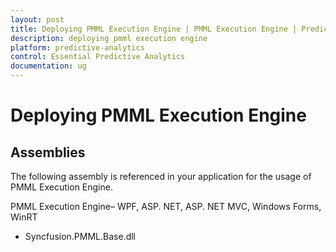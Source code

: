 ```yaml
---
layout: post
title: Deploying PMML Execution Engine | PMML Execution Engine | Predictive Analytics | Syncfusion
description: deploying pmml execution engine
platform: predictive-analytics
control: Essential Predictive Analytics
documentation: ug
---
```


# Deploying PMML Execution Engine

## Assemblies

The following assembly is referenced in your application for the usage of PMML Execution Engine.

PMML Execution Engine– WPF, ASP. NET, ASP. NET MVC, Windows Forms, WinRT

* Syncfusion.PMML.Base.dll
